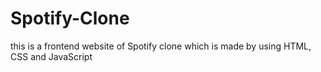 # Spotify-Clone
this is a frontend website of Spotify clone which is made by using HTML, CSS and JavaScript
